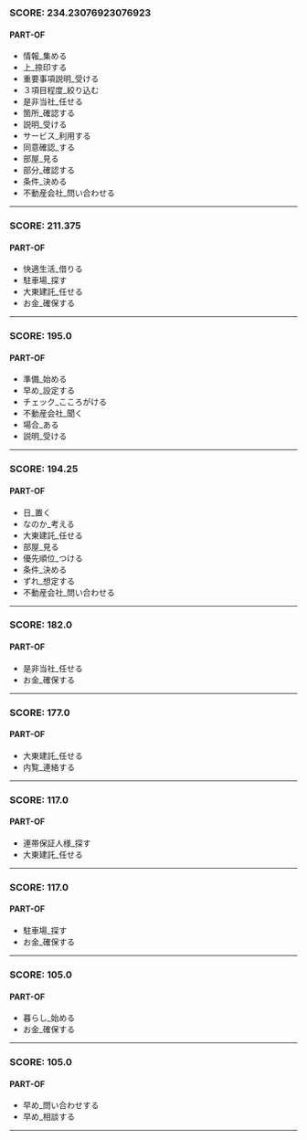 
### SCORE: 234.23076923076923
#### PART-OF

- 情報_集める 
- 上_捺印する 
- 重要事項説明_受ける 
- ３項目程度_絞り込む 
- 是非当社_任せる 
- 箇所_確認する 
- 説明_受ける 
- サービス_利用する 
- 同意確認_する 
- 部屋_見る 
- 部分_確認する 
- 条件_決める 
- 不動産会社_問い合わせる 

----------

### SCORE: 211.375
#### PART-OF

- 快適生活_借りる 
- 駐車場_探す 
- 大東建託_任せる 
- お金_確保する 

----------

### SCORE: 195.0
#### PART-OF

- 準備_始める 
- 早め_設定する 
- チェック_こころがける 
- 不動産会社_聞く 
- 場合_ある 
- 説明_受ける 

----------

### SCORE: 194.25
#### PART-OF

- 日_置く 
- なのか_考える 
- 大東建託_任せる 
- 部屋_見る 
- 優先順位_つける 
- 条件_決める 
- ずれ_想定する 
- 不動産会社_問い合わせる 

----------

### SCORE: 182.0
#### PART-OF

- 是非当社_任せる 
- お金_確保する 

----------

### SCORE: 177.0
#### PART-OF

- 大東建託_任せる 
- 内覧_連絡する 

----------

### SCORE: 117.0
#### PART-OF

- 連帯保証人様_探す 
- 大東建託_任せる 

----------

### SCORE: 117.0
#### PART-OF

- 駐車場_探す 
- お金_確保する 

----------

### SCORE: 105.0
#### PART-OF

- 暮らし_始める 
- お金_確保する 

----------

### SCORE: 105.0
#### PART-OF

- 早め_問い合わせする 
- 早め_相談する 

----------
